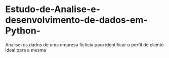 # Estudo-de-Analise-e-desenvolvimento-de-dados-em-Python-
 Analisei os dados de uma empresa fictícia para identificar  o perfil de cliente ideal para a mesma 
